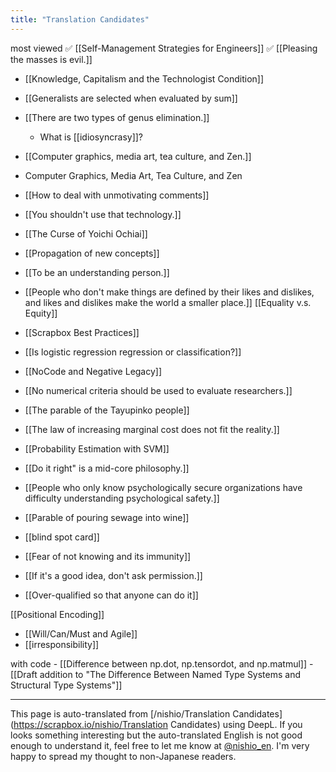 ```yaml
---
title: "Translation Candidates"
---
```


most viewed
✅ [[Self-Management Strategies for Engineers]]
✅ [[Pleasing the masses is evil.]]
- [[Knowledge, Capitalism and the Technologist Condition]]
- [[Generalists are selected when evaluated by sum]]
- [[There are two types of genus elimination.]]
    - What is [[idiosyncrasy]]?
- [[Computer graphics, media art, tea culture, and Zen.]]
- Computer Graphics, Media Art, Tea Culture, and Zen
- [[How to deal with unmotivating comments]]
- [[You shouldn't use that technology.]]
- [[The Curse of Yoichi Ochiai]]
- [[Propagation of new concepts]]
- [[To be an understanding person.]]
- [[People who don't make things are defined by their likes and dislikes, and likes and dislikes make the world a smaller place.]]
[[Equality v.s. Equity]]
- [[Scrapbox Best Practices]]
- [[Is logistic regression regression or classification?]]
- [[NoCode and Negative Legacy]]
- [[No numerical criteria should be used to evaluate researchers.]]
- [[The parable of the Tayupinko people]]
- [[The law of increasing marginal cost does not fit the reality.]]
- [[Probability Estimation with SVM]]
- [[Do it right" is a mid-core philosophy.]]
- [[People who only know psychologically secure organizations have difficulty understanding psychological safety.]]
- [[Parable of pouring sewage into wine]]
- [[blind spot card]]
- [[Fear of not knowing and its immunity]]
- [[If it's a good idea, don't ask permission.]]


- [[Over-qualified so that anyone can do it]]

[[Positional Encoding]]
- [[Will/Can/Must and Agile]]
- [[irresponsibility]]

with code
    - [[Difference between np.dot, np.tensordot, and np.matmul]]
    - [[Draft addition to "The Difference Between Named Type Systems and Structural Type Systems"]]

---
This page is auto-translated from [/nishio/Translation Candidates](https://scrapbox.io/nishio/Translation Candidates) using DeepL. If you looks something interesting but the auto-translated English is not good enough to understand it, feel free to let me know at [@nishio_en](https://twitter.com/nishio_en). I'm very happy to spread my thought to non-Japanese readers.